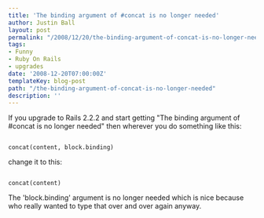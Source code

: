 ```yaml
---
title: 'The binding argument of #concat is no longer needed'
author: Justin Ball
layout: post
permalink: "/2008/12/20/the-binding-argument-of-concat-is-no-longer-needed/"
tags:
- Funny
- Ruby On Rails
- upgrades
date: '2008-12-20T07:00:00Z'
templateKey: blog-post
path: "/the-binding-argument-of-concat-is-no-longer-needed"
description: ''
---
```


If you upgrade to Rails 2.2.2 and start getting "The binding argument of #concat is no longer needed"  then wherever you do something like this:
<pre><code class="ruby">
concat(content, block.binding)
</pre></code>

change it to this:
<pre><code class="ruby">
concat(content)
</pre></code>

The 'block.binding' argument is no longer needed which is nice because who really wanted to type that over and over again anyway.
